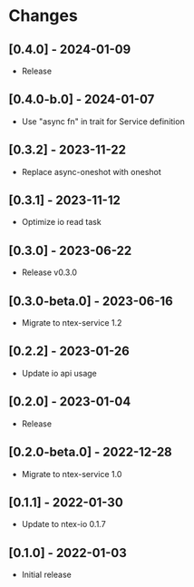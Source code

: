 # Changes

## [0.4.0] - 2024-01-09

* Release

## [0.4.0-b.0] - 2024-01-07

* Use "async fn" in trait for Service definition

## [0.3.2] - 2023-11-22

* Replace async-oneshot with oneshot

## [0.3.1] - 2023-11-12

* Optimize io read task

## [0.3.0] - 2023-06-22

* Release v0.3.0

## [0.3.0-beta.0] - 2023-06-16

* Migrate to ntex-service 1.2

## [0.2.2] - 2023-01-26

* Update io api usage

## [0.2.0] - 2023-01-04

* Release

## [0.2.0-beta.0] - 2022-12-28

* Migrate to ntex-service 1.0

## [0.1.1] - 2022-01-30

* Update to ntex-io 0.1.7

## [0.1.0] - 2022-01-03

* Initial release

